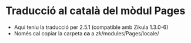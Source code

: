 Traducció al català del mòdul **Pages**
=======================================
- Aquí teniu la traducció per 2.5.1 (compatible amb Zikula 1.3.0-6)
- Només cal copiar la carpeta **ca** a *zk*/modules/Pages/locale/
